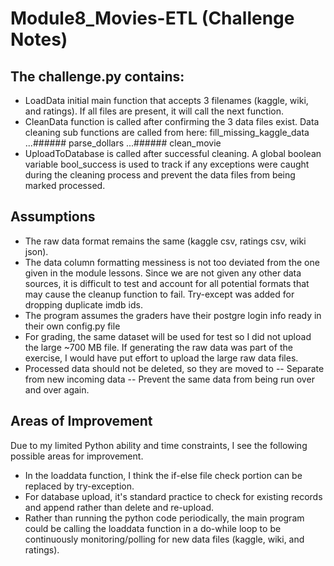 # Module8_Movies-ETL (Challenge Notes)

## The challenge.py contains:
* LoadData initial main function that accepts 3 filenames (kaggle, wiki, and ratings). If all files are present, it will call the next function.
* CleanData function is called after confirming the 3 data files exist. Data cleaning sub functions are called from here:
fill_missing_kaggle_data
...###### parse_dollars
...###### clean_movie
* UploadToDatabase is called after successful cleaning. A global boolean variable bool_success is used to track if any exceptions were caught during the cleaning process and prevent the data files from being marked processed.

## Assumptions
* The raw data format remains the same (kaggle csv, ratings csv, wiki json).
* The data column formatting messiness is not too deviated from the one given in the module lessons. Since we are not given any other data sources, it is difficult to test and account for all potential formats that may cause the cleanup function to fail. Try-except was added for dropping duplicate imdb ids.
* The program assumes the graders have their postgre login info ready in their own config.py file
* For grading, the same dataset will be used for test so I did not upload the large ~700 MB file. If generating the raw data was part of the exercise, I would have put effort to upload the large raw data files.
* Processed data should not be deleted, so they are moved to -- Separate from new incoming data -- Prevent the same data from being run over and over again.

## Areas of Improvement
Due to my limited Python ability and time constraints, I see the following possible areas for improvement.
* In the loaddata function, I think the if-else file check portion can be replaced by try-exception.
* For database upload, it's standard practice to check for existing records and append rather than delete and re-upload.
* Rather than running the python code periodically, the main program could be calling the loaddata function in a do-while loop to be continuously monitoring/polling for new data files (kaggle, wiki, and ratings).
